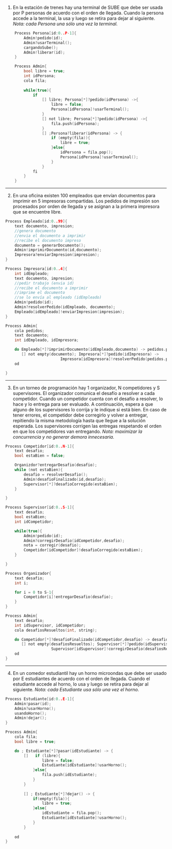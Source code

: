 1. En la estación de trenes hay una terminal de SUBE que debe ser usada por P personas de acuerdo con el orden de llegada. Cuando la persona accede a la terminal, la usa y luego se retira para dejar al siguiente. 
*Nota: cada Persona una sólo una vez la terminal.*

```c
    Process Persona[id:0..P-1]{
        Admin!pedido(id);
        Admin?usarTerminal();
        cargandoSube();
        Admin!liberar(id);
    }

    Process Admin{
        bool libre = true;
        int idPersona;
        cola fila;
        
        while(true){
            if
                [] libre; Persona[*]?pedido(idPersona) ->{
                    libre = false;
                    Persona[idPersona]!usarTerminal();
                }
                [] not libre; Persona[*]?pedido(idPersona) ->{
                    fila.push(idPersona);
                }
                [] ;Persona?liberar(idPersona) -> {
                    if (empty(fila)){
                        libre = true;
                    }else{
                        idPersona = fila.pop();
                        Persona[idPersona]!usarTerminal();
                    }
                }
            fi
        }
    }

```

---
2. En una oficina existen 100 empleados que envían documentos para imprimir en 5 impresoras compartidas. Los pedidos de impresión son procesados por orden de llegada y se asignan a la primera impresora que se encuentre libre.

```c
Process Empleado[id:0..99]{
    text documento, impresion;
    //genera documento
    //envia el documento a imprimir
    //recibe el documento impreso
    documento = generarDocumento();
    Admin!imprimirDocumento(id,documento);
    Impresora?enviarImpresion(impresion);
}

Process Impresora[id:0..4]{
    int idEmpleado;
    text documento, impresion;
    //pedir trabajo (envia id)
    //recibe el documento a imprimir
    //imprime el documento
    //se lo envía al empleado (idEmpleado)
    Admin!pedido(id);
    Admin?resolverPedido(idEmpleado, documento);
    Empleado[idEmpleado]!enviarImpresion(impresion);
}

Process Admin{
    cola pedidos;
    text documento;
    int idEmpleado, idImpresora;

    do Empleado[*]?imprimirDocumento(idEmpleado,documento) -> pedidos.push(idEmpleado,documento);
       [] not empty(documento); Impresora[*]?pedido(idImpresora) ->
                        Impresora[idImpresora]!resolverPedido(pedidos.pop());
    od

}

```

---
3. En un torneo de programación hay 1 organizador, N competidores y S supervisores. El organizador comunica el desafío a resolver a cada competidor. Cuando un competidor cuenta con el desafío a resolver, lo hace y lo entrega para ser evaluado. A continuación, espera a que alguno de los supervisores lo corrija y le indique si está bien. En caso de tener errores, el competidor debe corregirlo y volver a entregar, repitiendo la misma metodología hasta que llegue a la solución esperada. Los supervisores corrigen las entregas respetando el orden en que los competidores van entregando. 
*Nota: maximizar la concurrencia y no generar demora innecesaria.*

```c
Process Competidor[id:0..N-1]{
    text desafio;
    bool estaBien = false;

    Organizdor?entregarDesafio(desafio);
    while (not estaBien){
        desafio = resolverDesafio();
        Admin!desafioFinalizado(id,desafio);
        Supervisor[*]?desafioCorregido(estaBien);
    }

}

Process Supervisor[id:0..S-1]{
    text desafio;
    bool estaBien;
    int idCompetidor;

    while(true){
        Admin!pedido(id);
        Admin?corregirDesafio(idCompetidor,desafio);
        nota = corregir(desafio);
        Competidor[idCompetidor]!desafioCorregido(estaBien);
    }

}

Process Organizador{
    text desafio;
    int i;

    for i = 0 to S-1{
        Competidor[i]!entregarDesafio(desafio);
    }
}

Process Admin{
    text desafio;
    int idSupervisor, idCompetidor;
    cola desafiosResueltos(int, string);

    do Competidor[*]?desafioFinalizado(idCompetidor,desafio) -> desafiosResueltos.push(idCompetidor,desafio);
       [] not empty(desafiosResueltos); Supervisor[*]?pedido(idSupervisor) ->  
                    Supervisor[idSupervisor]!corregirDesafio(desafiosResueltos.pop());
    od
}


```

---
4. En un comedor estudiantil hay un horno microondas que debe ser usado por E estudiantes de acuerdo con el orden de llegada. Cuando el estudiante accede al horno, lo usa y luego se retira para dejar al siguiente. 
*Nota: cada Estudiante usa sólo una vez el horno.*

```c
Process Estudiante[id:0..E-1]{
    Admin!pasar(id);
    Admin?usarHorno();
    usandoHorno();
    Admin!dejar();
}

Process Admin{
    cola fila;
    bool libre = true;

    do ; Estudiante[*]?pasar(idEstudiante) -> {
        []   if (libre){
                libre = false;
                Estudiante[idEstudiante]!usarHorno();
            }else{
                fila.push(idEstudiante);
            }
        }
        
        [] ; Estudiante[*]?dejar() -> {
            if(empty(fila)){
                libre = true;
            }else{
                idEstudiante = fila.pop();
                Estudiante[idEstudiante]!usarHorno();
            }
        }
       
    od
}

```